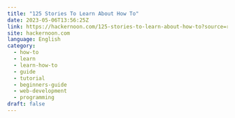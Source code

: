 ```yaml
---
title: "125 Stories To Learn About How To"
date: 2023-05-06T13:56:25Z
link: https://hackernoon.com/125-stories-to-learn-about-how-to?source=rss&utm_medium=RSS&utm_source=news.12bit.vn
site: hackernoon.com
language: English
category:
  - how-to
  - learn
  - learn-how-to
  - guide
  - tutorial
  - beginners-guide
  - web-development
  - programming
draft: false
---
```

